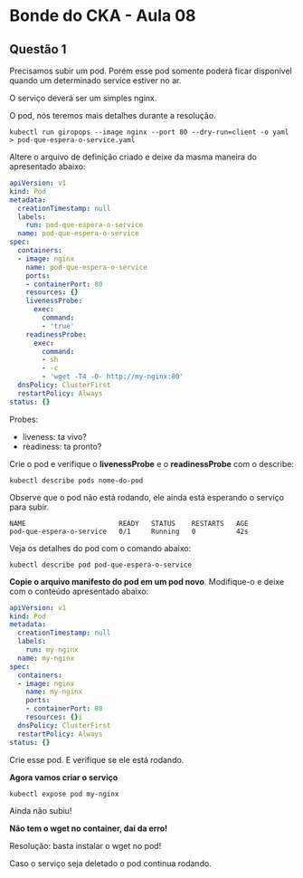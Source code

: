 # Bonde do CKA - Aula 08

## Questão 1

Precisamos subir um pod. Porém esse pod somente poderá ficar disponível quando um determinado service estiver no ar.

O serviço deverá ser um simples nginx.

O pod, nós teremos mais detalhes durante a resolução.

```
kubectl run giropops --image nginx --port 80 --dry-run=client -o yaml > pod-que-espera-o-service.yaml 
```

Altere o arquivo de definição criado e deixe da masma maneira do apresentado abaixo:

```yaml
apiVersion: v1
kind: Pod
metadata:
  creationTimestamp: null
  labels:
    run: pod-que-espera-o-service
  name: pod-que-espera-o-service
spec:
  containers:
  - image: nginx
    name: pod-que-espera-o-service
    ports:
    - containerPort: 80
    resources: {}
    livenessProbe:
      exec:
        command:
        - 'true'
    readinessProbe:
      exec:
        command:
        - sh
        - -c
        - 'wget -T4 -O- http://my-nginx:80'
  dnsPolicy: ClusterFirst
  restartPolicy: Always
status: {}
```

Probes:
- liveness: ta vivo?
- readiness: ta pronto?

Crie o pod e verifique o **livenessProbe** e o **readinessProbe** com o describe:

```
kubectl describe pods nome-do-pod
```

Observe que o pod não está rodando, ele ainda está esperando o serviço para subir.

```
NAME                       READY   STATUS    RESTARTS   AGE
pod-que-espera-o-service   0/1     Running   0          42s
```

Veja os detalhes do pod com o comando abaixo:

```
kubectl describe pod pod-que-espera-o-service
```

**Copie o arquivo manifesto do pod em um pod novo**. Modifique-o e deixe com o conteúdo apresentado abaixo:

```yaml
apiVersion: v1
kind: Pod
metadata:
  creationTimestamp: null
  labels:
    run: my-nginx
  name: my-nginx
spec:
  containers:
  - image: nginx
    name: my-nginx
    ports:
    - containerPort: 80
    resources: {}i
  dnsPolicy: ClusterFirst
  restartPolicy: Always
status: {}
```

Crie esse pod. E verifique se ele está rodando.

**Agora vamos criar o serviço**

```
kubectl expose pod my-nginx
```

Ainda não subiu!

**Não tem o wget no container, daí da erro!**

Resolução: basta instalar o wget no pod!

Caso o serviço seja deletado o pod continua rodando.

```

```

```




